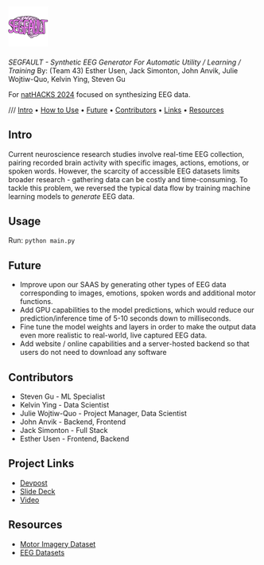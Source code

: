 
## <img src="https://github.com/Jewels2001/cognitive_coders/blob/main/brandkit/cognitive_coders_segfault3.png" width="80">
_SEGFAULT - Synthetic EEG Generator For Automatic Utility / Learning / Training_
By: (Team 43) Esther Usen, Jack Simonton, John Anvik, Julie Wojtiw-Quo, Kelvin Ying, Steven Gu

For [natHACKS 2024](https://nathacks-2024.devpost.com) focused on synthesizing EEG data.

/// <a href="#intro">Intro</a> •
  <a href="#usage">How to Use</a> •
  <a href="#future">Future</a> •
  <a href="#contributors">Contributors</a> •
  <a href="#project-links">Links</a> •
  <a href="#resources">Resources</a> </p>

## Intro
Current neuroscience research studies involve real-time EEG collection, pairing recorded brain activity with specific images, actions, emotions, or spoken words. However, the scarcity of accessible EEG datasets limits broader research - gathering data can be costly and time-consuming. To tackle this problem, we reversed the typical data flow by training machine learning models to *generate* EEG data.

## Usage
Run: `python main.py`

## Future
 - Improve upon our SAAS by generating other types of EEG data corresponding to images, emotions, spoken words and additional motor functions.
 - Add GPU capabilities to the model predictions, which would reduce our prediction/inference time of 5-10 seconds down to milliseconds.
 - Fine tune the model weights and layers in order to make the output data even more realistic to real-world, live captured EEG data.
 - Add website / online capabilities and a server-hosted backend so that users do not need to download any software 



## Contributors
- Steven Gu - ML Specialist
- Kelvin Ying - Data Scientist
- Julie Wojtiw-Quo - Project Manager, Data Scientist
- John Anvik - Backend, Frontend
- Jack Simonton - Full Stack
- Esther Usen - Frontend, Backend

## Project Links
- [Devpost](https://devpost.com/software/cognitive-coders-eeggen)
- [Slide Deck](https://docs.google.com/presentation/d/17_FKfP1hAg65Ym8de3GpBkPXMZuvpYwgb4JyQk8Iv0c/edit?usp=sharing)
- [Video](https://youtu.be/qixidQP19nE)

## Resources
- [Motor Imagery Dataset](https://www.kaggle.com/datasets/miguelrcborges/motor-imagery-dataset)
- [EEG Datasets](https://github.com/meagmohit/EEG-Datasets)
